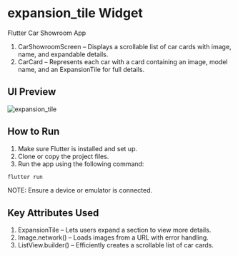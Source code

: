 # expansion_tile Widget

Flutter Car Showroom App

1. CarShowroomScreen – Displays a scrollable list of car cards with image, name, and expandable details.
2. CarCard – Represents each car with a card containing an image, model name, and an ExpansionTile for full details.

## UI Preview
![expansion_tile](https://github.com/user-attachments/assets/1448d146-2049-4574-b254-d7812e57413a)


## How to Run

1. Make sure Flutter is installed and set up.
2. Clone or copy the project files.
3. Run the app using the following command:

```bash
flutter run
```

NOTE: Ensure a device or emulator is connected.

## Key Attributes Used

1. ExpansionTile – Lets users expand a section to view more details.
2. Image.network() – Loads images from a URL with error handling.
3. ListView.builder() – Efficiently creates a scrollable list of car cards.

